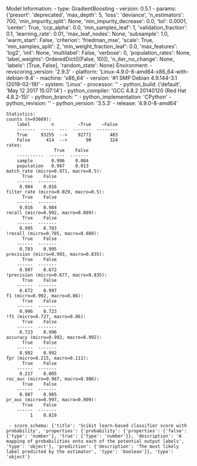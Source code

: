 Model Information:
	 - type: GradientBoosting
	 - version: 0.5.1
	 - params: {'presort': 'deprecated', 'max_depth': 5, 'loss': 'deviance', 'n_estimators': 700, 'min_impurity_split': None, 'min_impurity_decrease': 0.0, 'tol': 0.0001, 'center': True, 'ccp_alpha': 0.0, 'min_samples_leaf': 1, 'validation_fraction': 0.1, 'learning_rate': 0.01, 'max_leaf_nodes': None, 'subsample': 1.0, 'warm_start': False, 'criterion': 'friedman_mse', 'scale': True, 'min_samples_split': 2, 'min_weight_fraction_leaf': 0.0, 'max_features': 'log2', 'init': None, 'multilabel': False, 'verbose': 0, 'population_rates': None, 'label_weights': OrderedDict([(False, 10)]), 'n_iter_no_change': None, 'labels': [True, False], 'random_state': None}
	Environment:
	 - revscoring_version: '2.9.3'
	 - platform: 'Linux-4.9.0-8-amd64-x86_64-with-debian-9.4'
	 - machine: 'x86_64'
	 - version: '#1 SMP Debian 4.9.144-3.1 (2019-02-19)'
	 - system: 'Linux'
	 - processor: ''
	 - python_build: ('default', 'May 12 2017 15:07:14')
	 - python_compiler: 'GCC 4.8.2 20140120 (Red Hat 4.8.2-15)'
	 - python_branch: ''
	 - python_implementation: 'CPython'
	 - python_revision: ''
	 - python_version: '3.5.3'
	 - release: '4.9.0-8-amd64'
	
	Statistics:
	counts (n=93669):
		label        n         ~True    ~False
		-------  -----  ---  -------  --------
		True     93255  -->    92772       483
		False      414  -->       90       324
	rates:
		              True    False
		----------  ------  -------
		sample       0.996    0.004
		population   0.987    0.013
	match_rate (micro=0.971, macro=0.5):
		  True    False
		------  -------
		 0.984    0.016
	filter_rate (micro=0.029, macro=0.5):
		  True    False
		------  -------
		 0.016    0.984
	recall (micro=0.992, macro=0.889):
		  True    False
		------  -------
		 0.995    0.783
	!recall (micro=0.785, macro=0.889):
		  True    False
		------  -------
		 0.783    0.995
	precision (micro=0.993, macro=0.835):
		  True    False
		------  -------
		 0.997    0.672
	!precision (micro=0.677, macro=0.835):
		  True    False
		------  -------
		 0.672    0.997
	f1 (micro=0.992, macro=0.86):
		  True    False
		------  -------
		 0.996    0.723
	!f1 (micro=0.727, macro=0.86):
		  True    False
		------  -------
		 0.723    0.996
	accuracy (micro=0.992, macro=0.992):
		  True    False
		------  -------
		 0.992    0.992
	fpr (micro=0.215, macro=0.111):
		  True    False
		------  -------
		 0.217    0.005
	roc_auc (micro=0.987, macro=0.986):
		  True    False
		------  -------
		 0.987    0.985
	pr_auc (micro=0.997, macro=0.909):
		  True    False
		------  -------
		     1    0.819
	
	 - score_schema: {'title': 'Scikit learn-based classifier score with probability', 'properties': {'probability': {'properties': {'false': {'type': 'number'}, 'true': {'type': 'number'}}, 'description': 'A mapping of probabilities onto each of the potential output labels', 'type': 'object'}, 'prediction': {'description': 'The most likely label predicted by the estimator', 'type': 'boolean'}}, 'type': 'object'}

